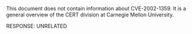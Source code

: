 This document does not contain information about CVE-2002-1359. It is a general overview of the CERT division at Carnegie Mellon University.

RESPONSE: UNRELATED